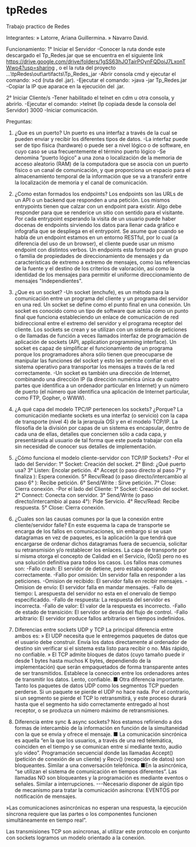 # tpRedes

Trabajo practico de Redes

Integrantes:
» Latorre, Ariana Guillermina.
» Navarro David.

Funcionamiento:
1° Iniciar el Servidor
-Conocer la ruta donde este descargado el Tp_Redes.jar que se encuentra en el siguiente link https://drive.google.com/drive/folders/1gSS63hJOTairPOynFQDoiJ7LxonTWwo4?usp=sharing , o el la ruta del proyecto ...\tpRedes\out\artifacts\Tp_Redes_jar
-Abrir consola cmd y ejecutar el comando: >cd (ruta del .jar).
-Ejecutar el comando: >java -jar Tp_Redes.jar
-Copiar la IP que aparace en la ejecución del .jar.

2° Iniciar Cliente/s
-Tener habilitado el telnet en cdm u otra consola, y abrirlo.
-Ejecutar el comando: >telnet (Ip copiada desde la consola del Servidor) 3000
-Iniciar comunicación.

Preguntas: 
1. ¿Que es un puerto? 
Un puerto es una interfaz a través de la cual se pueden enviar y recibir los diferentes tipos de datos.
-La interfaz puede ser de tipo física (hardware) o puede ser a nivel lógico o de software, en cuyo caso se usa frecuentemente el término puerto lógico
-Se denomina “puerto lógico” a una zona o localización de la memoria de acceso aleatorio (RAM) de la computadora que se asocia con un puerto físico o un canal de comunicación, y que proporciona un espacio para el almacenamiento temporal de la información que se va a transferir entre la localización de memoria y el canal de comunicación. 

2. ¿Como estan formados los endpoints? 
Los endpoints son las URLs de un API o un backend que responden a una petición. Los mismos entrypoints tienen que calzar con un endpoint para existir. Algo debe responder para que se renderice un sitio con sentido para el visitante. Por cada entrypoint esperando la visita de un usuario puede haber docenas de endpoints sirviendo los datos para llenar cada gráfico e infografía que se despliega en el entrypoint. Se asume que cuando se habla de un endpoint estamos en un entorno RESTful, por lo cual (a diferencia del uso de un browser), el cliente puede usar un mismo endpoint con distintos verbos. Un endpoints esta formado por un grupo o familia de propiedades de direccionamiento de mensajes y da características de extremo a extremo de mensajes, como las referencias de la fuente y el destino de los criterios de valoración, así como la identidad de los mensajes para permitir el uniforme direccionamiento de mensajes "Independientes". 

3. ¿Que es un socket? 
-Un socket (enchufe), es un método para la comunicación entre un programa del cliente y un programa del servidor en una red. Un socket se define como el punto final en una conexión. Un socket es conocido como un tipo de software que actúa como un punto final que funciona estableciendo un enlace de comunicación de red bidireccional entre el extremo del servidor y el programa receptor del cliente. Los sockets se crean y se utilizan con un sistema de peticiones o de llamadas de función a veces llamados interfaz de programación de aplicación de sockets (API, application programming interface). Un socket es capaz de simplificar el funcionamiento de un programa porque los programadores ahora sólo tienen que preocuparse de manipular las funciones del socket y esto les permite confiar en el sistema operativo para transportar los mensajes a través de la red correctamente.
-Un socket es también una dirección de Internet, combinando una dirección IP (la dirección numérica única de cuatro partes que identifica a un ordenador particular en Internet) y un número de puerto (el número que identifica una aplicación de Internet particular, como FTP, Gopher, o WWW).

4. ¿A qué capa del modelo TPC/IP pertenecen los sockets? ¿Porque? 
La comunicación mediante sockets es una interfaz (o servicio) con la capa de transporte (nivel 4) de la jerarquía OSI y en el modelo TCP/IP. La filosofía de la división por capas de un sistema es encapsular, dentro de cada una de ellas, detalles que conciernen sólo a cada capa, y presentársela al usuario de tal forma que este pueda trabajar con ella sin necesidad de conocer sus detalles de implementación.

5. ¿Cómo funciona el modelo cliente-servidor con TCP/IP Sockets? 
-Por el lado del Servidor:
1° Socket: Creación del socket.
2° Bind: ¿Qué puerto usa?
3° Listen: Encolar petición.
4° Accept (o paso directo al paso 7° y finaliza ): Espera conexión.
5° Recv/Read (o paso directo/intercambio al paso 6° ): Recibe petición.
6° Send/Write : Sirve petición.
7° Close: Cierra conexión.
-Por el lado del Cliente:
1° Socket: Creación del socket.
2° Connect: Conecta con servidor.
3° Send/Write (o paso directo/intercambio al paso 4°): Pide Servicio.
4° Recv/Read: Recibe respuesta.
5° Close: Cierra conexión.

6. ¿Cuales son las causas comunes por la que la conexión entre cliente/servidor falle? 
En este esquema la capa de transporte se encarga de los fallos en comunicaciones, sin embargo si se usan datagramas en vez de paquetes, es la aplicación la que tendrá que encargarse de ordenar  dichos datagramas fuera de secuencia, solicitar su retransmisión y/o restablecer los enlaces. La capa de transporte por sí misma otorga el concepto de Calidad en el Servicio, (QoS) pero no es una solución definitiva para todos los casos.
Los fallos mas comunes son:
-Fallo crash: El servidor de detiene, pero estaba operando correctamente.
-Fallo por omisión: Un servidor falla en responder a las peticiones.
-Omision de recibido: El servidor falla en recibir mensajes.
-Omision de envío: El servidor falla en mandar mensajes.
-Fallo de tiempo: L arespuesta del servidor no esta en el onervalo de tiempo especificaddo.
-Fallo de respuesta: La respuesta del servidor es incorrecta.
-Fallo de valor: El valor de la respuesta es incorrecto.
-Fallo de estado de transición: El servidor se desvía del flujo de control.
-Fallo arbitrario: El servidor produce fallos arbitrarios en tiempos indefinidos.


7. Diferencias entre sockets UDP y TCP 
La principal diferencia entre ambos es:
» El UDP necesita que le entregemos paquetes de datos que el usuario debe construir. Envía los datos directamente al ordenador de destino sin verificar si el sistema esta listo para recibir o no. Más rápido, no confiable.
» El TCP admite bloques de datos (cuyo tamaño puede ir desde 1 bytes hasta muchos K bytes, dependiendo de la implementación) que serán empaquetados de forma transparente antes de ser transmitidos. Establece la coneccion entre los ordenadores antes de transmitir los datos. Lento, confiable.
■ Otra diferencia importante. Tanto los paquetes de datos UDP como los segmentos TCP pueden perderse. Si un paquete se pierde el UDP no hace nada. Por el contrario, si un segmento se pierde el TCP lo retransmitirá, y este proceso durará hasta que el segmento ha sido correctamente entregado al host receptor, o se produzca un número máximo de retransmisiones.

8. Diferencia entre sync & async sockets?
Nos estamos refiriendo a dos formas de intercambio de la información en función de la simultaneidad con la que se envía y ofrece el mensaje.
■ La comunicación sincrónica es aquella “en la que los usuarios, a través de una red telemática, coinciden en el tiempo y se comunican entre sí mediante texto, audio y/o vídeo”. Programación secuencial donde las llamadas Accept() (petición de conexión de un cliente) y Recv() (recepción de datos) son bloqueantes. Similar a una conversación telefónica.
■En la asincrónica, “se utilizan el sistema de comunicación en tiempos diferentes”.  Las llamadas NO son bloqueantes y la programación es mediante eventos o señales. Similar a interrupciones.
---Necesario disponer de algún tipo de mecanismo para tratar la comunicación asíncrona: EVENTOS por notificación de mensajes.

»Las comunicaciones asincrónicas no esperan una respuesta, la ejecución síncrona requiere que las partes o los componentes funcionen simultáneamente en tiempo real”.

Las transmisiones TCP son asincronas, al utilizar este protocolo en conjunto con sockets logramos un modelo orientado a la conexión.
